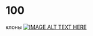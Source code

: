 # 100
клоны
[![IMAGE ALT TEXT HERE](https://img.youtube.com/vi/cGHJjKYfew0/0.jpg)](https://www.youtube.com/watch?v=cGHJjKYfew0)
